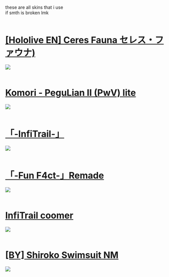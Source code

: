 these are all skins that i use <br>
if smth is broken lmk
<br>
<br>
# [[Hololive EN] Ceres Fauna セレス・ファウナ)](https://infitrail.s-ul.eu/sXzZwNIK)
![](https://github.com/InfiTrail/skins/assets/137624518/974d2d6b-bc8c-4a91-a164-b29b8ecb96d5)
<br>
<br>
# [Komori - PeguLian II (PwV) lite](https://infitrail.s-ul.eu/uy4DyoNl)
![](https://github.com/InfiTrail/skins/assets/137624518/b5e11d25-53a5-4f05-91a5-f3575e48b37e)
<br>
<br>
# [「-InfiTrail-」](https://infitrail.s-ul.eu/pnwfVEdv)
![](https://github.com/InfiTrail/skins/assets/137624518/9930fcbd-b214-4132-8a5b-bc63ea807d62)
<br>
<br>
# [「-Fun F4ct-」Remade](https://infitrail.s-ul.eu/smMHCaCZ)
![](https://github.com/InfiTrail/skins/assets/137624518/a80a0bad-74f3-47a0-beba-2707a0591b18)
<br>
<br>
# [InfiTrail coomer](https://infitrail.s-ul.eu/SEuOBsao)
![](https://github.com/InfiTrail/skins/assets/137624518/9bec62ba-86c5-43fb-b992-ae34d0baf563)
<br>
<br>
# [[BY] Shiroko Swimsuit NM](https://infitrail.s-ul.eu/UuA0h26H)
![](https://github.com/InfiTrail/skins/assets/137624518/65b5575d-87e2-4953-af2e-c4958c1bdf4a)
<br>
